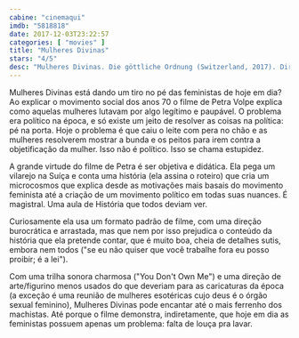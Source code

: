 ```yaml
---
cabine: "cinemaqui"
imdb: "5818818"
date: 2017-12-03T23:22:57
categories: [ "movies" ]
title: "Mulheres Divinas"
stars: "4/5"
desc: "Mulheres Divinas. Die göttliche Ordnung (Switzerland, 2017). Dirigido por Petra Biondina Volpe. Escrito por Petra Biondina Volpe. Com Marie Leuenberger (Nora), Maximilian Simonischek (Hans), Rachel Braunschweig (Theresa), Sibylle Brunner (Vroni), Marta Zoffoli (Graziella), Bettina Stucky (Magda), Noe Krejcí (Max), Finn Sutter (Luki), Peter Freiburghaus (Gottfried)."
---
```

Mulheres Divinas está dando um tiro no pé das feministas de hoje em dia? Ao explicar o movimento social dos anos 70 o filme de Petra Volpe explica como aquelas mulheres lutavam por algo legítimo e paupável. O problema era político na época, e só existe um jeito de resolver as coisas na política: pé na porta. Hoje o problema é que caiu o leite com pera no chão e as mulheres resolverem mostrar a bunda e os peitos para irem contra a objetificação da mulher. Isso não é político. Isso se chama estupidez.

A grande virtude do filme de Petra é ser objetiva e didática. Ela pega um vilarejo na Suíça e conta uma história (ela assina o roteiro) que cria um microcosmos que explica desde as motivações mais basais do movimento feminista até a criação de um movimento político em todas suas nuances. É magistral. Uma aula de História que todos deviam ver.

Curiosamente ela usa um formato padrão de filme, com uma direção burocrática e arrastada, mas que nem por isso prejudica o conteúdo da história que ela pretende contar, que é muito boa, cheia de detalhes sutis, embora nem todos ("se eu não quiser que você trabalhe fora eu posso proibir; é a lei").

Com uma trilha sonora charmosa ("You Don't Own Me") e uma direção de arte/figurino menos usados do que deveriam para as caricaturas da época (a exceção é uma reunião de mulheres esotéricas cujo deus é o órgão sexual feminino), Mulheres Divinas pode encantar até o mais ferrenho dos machistas. Até porque o filme demonstra, indiretamente, que hoje em dia as feministas possuem apenas um problema: falta de louça pra lavar.
